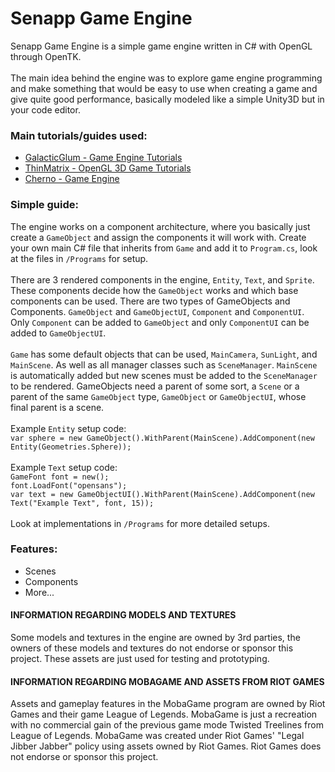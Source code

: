 # Senapp Game Engine

Senapp Game Engine is a simple game engine written in C# with OpenGL through OpenTK. 
<br />
<br />
The main idea behind the engine was to explore game engine programming and make something that would be easy to use when creating a game and give quite good performance, basically modeled like a simple Unity3D but in your code editor. 

### Main tutorials/guides used:
- [GalacticGlum - Game Engine Tutorials](https://www.youtube.com/watch?v=ztyoJfyOz5k)
- [ThinMatrix - OpenGL 3D Game Tutorials](https://www.youtube.com/watch?v=VS8wlS9hF8E&list=PLRIWtICgwaX0u7Rf9zkZhLoLuZVfUksDP)
- [Cherno - Game Engine](https://www.youtube.com/watch?v=JxIZbV_XjAs&list=PLlrATfBNZ98dC-V-N3m0Go4deliWHPFwT)

### Simple guide:
The engine works on a component architecture, where you basically just create a `GameObject` and assign the components it will work with.
Create your own main C# file that inherits from `Game` and add it to `Program.cs`, look at the files in `/Programs` for setup.
<br />
<br />
There are 3 rendered components in the engine, `Entity`, `Text`, and `Sprite`. These components decide how the `GameObject` works and which base components can be used.
There are two types of GameObjects and Components. `GameObject` and `GameObjectUI`, `Component` and `ComponentUI`. Only `Component` can be added to `GameObject` and only `ComponentUI` can be added to `GameObjectUI`.
<br />
<br />
`Game` has some default objects that can be used, `MainCamera`, `SunLight`, and `MainScene`. As well as all manager classes such as `SceneManager`.
`MainScene` is automatically added but new scenes must be added to the `SceneManager` to be rendered. 
GameObjects need a parent of some sort, a `Scene` or a parent of the same `GameObject` type, `GameObject` or `GameObjectUI`, whose final parent is a scene.
<br />
<br />
Example `Entity` setup code:
<br />
`var sphere = new GameObject().WithParent(MainScene).AddComponent(new Entity(Geometries.Sphere));`
<br />
<br />
Example `Text` setup code:
<br />
`GameFont font = new();`
<br />
`font.LoadFont("opensans");`
<br />
`var text = new GameObjectUI().WithParent(MainScene).AddComponent(new Text("Example Text", font, 15));`
<br />
<br />
Look at implementations in `/Programs` for more detailed setups.

### Features:
- Scenes
- Components
- More...

#### INFORMATION REGARDING MODELS AND TEXTURES

Some models and textures in the engine are owned by 3rd parties, the owners of these models and textures do not endorse or sponsor this project. These assets are just used for testing and prototyping.

#### INFORMATION REGARDING MOBAGAME AND ASSETS FROM RIOT GAMES

Assets and gameplay features in the MobaGame program are owned by Riot Games and their game League of Legends. 
MobaGame is just a recreation with no commercial gain of the previous game mode Twisted Treelines from League of Legends.
MobaGame was created under Riot Games' "Legal Jibber Jabber" policy using assets owned by Riot Games. Riot Games does not endorse or sponsor this project.
